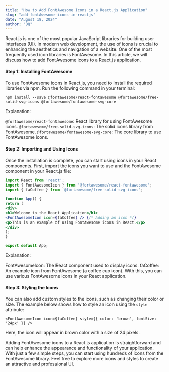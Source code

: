 ```yaml
---
title: "How to Add FontAwesome Icons in a React.js Application"
slug: "add-fontAwesome-icons-in-reactjs"
date: "August 18, 2024"
author: "DQ"
---
```


React.js is one of the most popular JavaScript libraries for building user interfaces (UI). In modern web development, the use of icons is crucial to enhancing the aesthetics and navigation of a website. One of the most frequently used icon libraries is FontAwesome. In this article, we will discuss how to add FontAwesome icons to a React.js application.

#### Step 1: Installing FontAwesome

To use FontAwesome icons in React.js, you need to install the required libraries via npm. Run the following command in your terminal:

```
npm install --save @fortawesome/react-fontawesome @fortawesome/free-solid-svg-icons @fortawesome/fontawesome-svg-core
```

Explanation:

`@fortawesome/react-fontawesome`: React library for using FontAwesome icons.
`@fortawesome/free-solid-svg-icons`: The solid icons library from FontAwesome.
`@fortawesome/fontawesome-svg-core`: The core library to use FontAwesome icons.


#### Step 2: Importing and Using Icons

Once the installation is complete, you can start using icons in your React components. First, import the icons you want to use and the FontAwesome component in your React.js file:

```jsx
import React from 'react';
import { FontAwesomeIcon } from '@fortawesome/react-fontawesome';
import { faCoffee } from '@fortawesome/free-solid-svg-icons';

function App() {
return (
<div>
<h1>Welcome to the React Application</h1>
<FontAwesomeIcon icon={faCoffee} /> {/* Adding an icon */}
<p>This is an example of using FontAwesome icons in React.</p>
</div>
);
}

export default App;
```

Explanation:

FontAwesomeIcon: The React component used to display icons.
faCoffee: An example icon from FontAwesome (a coffee cup icon).
With this, you can use various FontAwesome icons in your React application.

#### Step 3: Styling the Icons

You can also add custom styles to the icons, such as changing their color or size. The example below shows how to style an icon using the `style` attribute:

```
<FontAwesomeIcon icon={faCoffee} style={{ color: 'brown', fontSize: '24px' }} />
```

Here, the icon will appear in brown color with a size of 24 pixels.

Adding FontAwesome icons to a React.js application is straightforward and can help enhance the appearance and functionality of your application. With just a few simple steps, you can start using hundreds of icons from the FontAwesome library. Feel free to explore more icons and styles to create an attractive and professional UI.